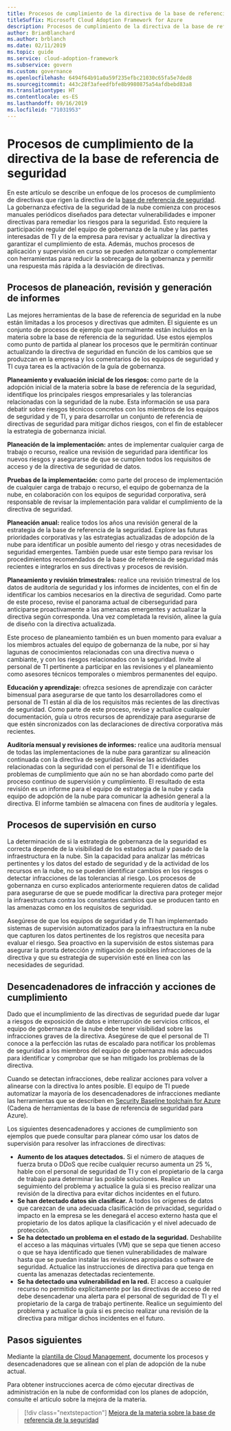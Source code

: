 ```yaml
---
title: Procesos de cumplimiento de la directiva de la base de referencia de seguridad
titleSuffix: Microsoft Cloud Adoption Framework for Azure
description: Procesos de cumplimiento de la directiva de la base de referencia de seguridad
author: BrianBlanchard
ms.author: brblanch
ms.date: 02/11/2019
ms.topic: guide
ms.service: cloud-adoption-framework
ms.subservice: govern
ms.custom: governance
ms.openlocfilehash: 6494f64b91a0a59f235efbc21030c65fa5e7ded8
ms.sourcegitcommit: 443c28f3afeedfbfe8b9980875a54afdbebd83a8
ms.translationtype: HT
ms.contentlocale: es-ES
ms.lasthandoff: 09/16/2019
ms.locfileid: "71031953"
---
```

# <a name="security-baseline-policy-compliance-processes"></a>Procesos de cumplimiento de la directiva de la base de referencia de seguridad

En este artículo se describe un enfoque de los procesos de cumplimiento de directivas que rigen la directiva de la [base de referencia de seguridad](./index.md). La gobernanza efectiva de la seguridad de la nube comienza con procesos manuales periódicos diseñados para detectar vulnerabilidades e imponer directivas para remediar los riesgos para la seguridad. Esto requiere la participación regular del equipo de gobernanza de la nube y las partes interesadas de TI y de la empresa para revisar y actualizar la directiva y garantizar el cumplimiento de esta. Además, muchos procesos de aplicación y supervisión en curso se pueden automatizar o complementar con herramientas para reducir la sobrecarga de la gobernanza y permitir una respuesta más rápida a la desviación de directivas.

## <a name="planning-review-and-reporting-processes"></a>Procesos de planeación, revisión y generación de informes

Las mejores herramientas de la base de referencia de seguridad en la nube están limitadas a los procesos y directivas que admiten. El siguiente es un conjunto de procesos de ejemplo que normalmente están incluidos en la materia sobre la base de referencia de la seguridad. Use estos ejemplos como punto de partida al planear los procesos que le permitirán continuar actualizando la directiva de seguridad en función de los cambios que se produzcan en la empresa y los comentarios de los equipos de seguridad y TI cuya tarea es la activación de la guía de gobernanza.

**Planeamiento y evaluación inicial de los riesgos:** como parte de la adopción inicial de la materia sobre la base de referencia de la seguridad, identifique los principales riesgos empresariales y las tolerancias relacionadas con la seguridad de la nube. Esta información se usa para debatir sobre riesgos técnicos concretos con los miembros de los equipos de seguridad y de TI, y para desarrollar un conjunto de referencia de directivas de seguridad para mitigar dichos riesgos, con el fin de establecer la estrategia de gobernanza inicial.

**Planeación de la implementación:** antes de implementar cualquier carga de trabajo o recurso, realice una revisión de seguridad para identificar los nuevos riesgos y asegurarse de que se cumplen todos los requisitos de acceso y de la directiva de seguridad de datos.

**Pruebas de la implementación:** como parte del proceso de implementación de cualquier carga de trabajo o recurso, el equipo de gobernanza de la nube, en colaboración con los equipos de seguridad corporativa, será responsable de revisar la implementación para validar el cumplimiento de la directiva de seguridad.

**Planeación anual:** realice todos los años una revisión general de la estrategia de la base de referencia de la seguridad. Explore las futuras prioridades corporativas y las estrategias actualizadas de adopción de la nube para identificar un posible aumento del riesgo y otras necesidades de seguridad emergentes. También puede usar este tiempo para revisar los procedimientos recomendados de la base de referencia de seguridad más recientes e integrarlos en sus directivas y procesos de revisión.

**Planeamiento y revisión trimestrales:** realice una revisión trimestral de los datos de auditoría de seguridad y los informes de incidentes, con el fin de identificar los cambios necesarios en la directiva de seguridad. Como parte de este proceso, revise el panorama actual de ciberseguridad para anticiparse proactivamente a las amenazas emergentes y actualizar la directiva según corresponda. Una vez completada la revisión, alinee la guía de diseño con la directiva actualizada.

Este proceso de planeamiento también es un buen momento para evaluar a los miembros actuales del equipo de gobernanza de la nube, por si hay lagunas de conocimientos relacionadas con una directiva nueva o cambiante, y con los riesgos relacionados con la seguridad. Invite al personal de TI pertinente a participar en las revisiones y el planeamiento como asesores técnicos temporales o miembros permanentes del equipo.

**Educación y aprendizaje:** ofrezca sesiones de aprendizaje con carácter bimensual para asegurarse de que tanto los desarrolladores como el personal de TI están al día de los requisitos más recientes de las directivas de seguridad. Como parte de este proceso, revise y actualice cualquier documentación, guía u otros recursos de aprendizaje para asegurarse de que estén sincronizados con las declaraciones de directiva corporativa más recientes.

**Auditoría mensual y revisiones de informes:** realice una auditoría mensual de todas las implementaciones de la nube para garantizar su alineación continuada con la directiva de seguridad. Revise las actividades relacionadas con la seguridad con el personal de TI e identifique los problemas de cumplimiento que aún no se han abordado como parte del proceso continuo de supervisión y cumplimiento. El resultado de esta revisión es un informe para el equipo de estrategia de la nube y cada equipo de adopción de la nube para comunicar la adhesión general a la directiva. El informe también se almacena con fines de auditoría y legales.

## <a name="ongoing-monitoring-processes"></a>Procesos de supervisión en curso

La determinación de si la estrategia de gobernanza de la seguridad es correcta depende de la visibilidad de los estados actual y pasado de la infraestructura en la nube. Sin la capacidad para analizar las métricas pertinentes y los datos del estado de seguridad y de la actividad de los recursos en la nube, no se pueden identificar cambios en los riesgos o detectar infracciones de las tolerancias al riesgo. Los procesos de gobernanza en curso explicados anteriormente requieren datos de calidad para asegurarse de que se puede modificar la directiva para proteger mejor la infraestructura contra los constantes cambios que se producen tanto en las amenazas como en los requisitos de seguridad.

Asegúrese de que los equipos de seguridad y de TI han implementado sistemas de supervisión automatizados para la infraestructura en la nube que capturen los datos pertinentes de los registros que necesita para evaluar el riesgo. Sea proactivo en la supervisión de estos sistemas para asegurar la pronta detección y mitigación de posibles infracciones de la directiva y que su estrategia de supervisión esté en línea con las necesidades de seguridad.

## <a name="violation-triggers-and-enforcement-actions"></a>Desencadenadores de infracción y acciones de cumplimiento

Dado que el incumplimiento de las directivas de seguridad puede dar lugar a riesgos de exposición de datos e interrupción de servicios críticos, el equipo de gobernanza de la nube debe tener visibilidad sobre las infracciones graves de la directiva. Asegúrese de que el personal de TI conoce a la perfección las rutas de escalado para notificar los problemas de seguridad a los miembros del equipo de gobernanza más adecuados para identificar y comprobar que se han mitigado los problemas de la directiva.

Cuando se detectan infracciones, debe realizar acciones para volver a alinearse con la directiva lo antes posible. El equipo de TI puede automatizar la mayoría de los desencadenadores de infracciones mediante las herramientas que se describen en [Security Baseline toolchain for Azure](./toolchain.md) (Cadena de herramientas de la base de referencia de seguridad para Azure).

Los siguientes desencadenadores y acciones de cumplimiento son ejemplos que puede consultar para planear cómo usar los datos de supervisión para resolver las infracciones de directivas:

- **Aumento de los ataques detectados.** Si el número de ataques de fuerza bruta o DDoS que recibe cualquier recurso aumenta un 25 %, hable con el personal de seguridad de TI y con el propietario de la carga de trabajo para determinar las posible soluciones. Realice un seguimiento del problema y actualice la guía si es preciso realizar una revisión de la directiva para evitar dichos incidentes en el futuro.
- **Se han detectado datos sin clasificar.** A todos los orígenes de datos que carezcan de una adecuada clasificación de privacidad, seguridad o impacto en la empresa se les denegará el acceso externo hasta que el propietario de los datos aplique la clasificación y el nivel adecuado de protección.
- **Se ha detectado un problema en el estado de la seguridad.** Deshabilite el acceso a las máquinas virtuales (VM) que se sepa que tienen acceso o que se haya identificado que tienen vulnerabilidades de malware hasta que se puedan instalar las revisiones apropiadas o software de seguridad. Actualice las instrucciones de directiva para que tenga en cuenta las amenazas detectadas recientemente.
- **Se ha detectado una vulnerabilidad en la red.** El acceso a cualquier recurso no permitido explícitamente por las directivas de acceso de red debe desencadenar una alerta para el personal de seguridad de TI y el propietario de la carga de trabajo pertinente. Realice un seguimiento del problema y actualice la guía si es preciso realizar una revisión de la directiva para mitigar dichos incidentes en el futuro.

## <a name="next-steps"></a>Pasos siguientes

Mediante la [plantilla de Cloud Management](./template.md), documente los procesos y desencadenadores que se alinean con el plan de adopción de la nube actual.

Para obtener instrucciones acerca de cómo ejecutar directivas de administración en la nube de conformidad con los planes de adopción, consulte el artículo sobre la mejora de la materia.

> [!div class="nextstepaction"]
> [Mejora de la materia sobre la base de referencia de la seguridad](./discipline-improvement.md)
